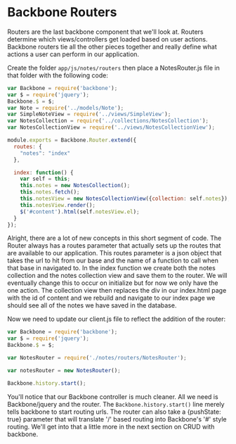 Backbone Routers
========================
Routers are the last backbone component that we'll look at.
Routers determine which views/controllers get loaded based
on user actions. Backbone routers tie all the other pieces together
and really define what actions a user can perform in our application.

Create the folder `app/js/notes/routers` then place a NotesRouter.js
file in that folder with the following code:
```javascript
var Backbone = require('backbone');
var $ = require('jquery');
Backbone.$ = $;
var Note = require('../models/Note');
var SimpleNoteView = require('../views/SimpleView');
var NotesCollection = require('../collections/NotesCollection');
var NotesCollectionView = require('../views/NotesCollectionView');

module.exports = Backbone.Router.extend({
  routes: {
    "notes": "index"
  },

  index: function() {
    var self = this;
    this.notes = new NotesCollection();
    this.notes.fetch();
    this.notesView = new NotesCollectionView({collection: self.notes});
    this.notesView.render();
    $('#content').html(self.notesView.el);
  }
});
```

Alright, there are a lot of new concepts in this short segment of code.
The Router always has a routes parameter that actually sets up the routes
that are available to our application. This routes parameter is a json object
that takes the url to hit from our base and the name of a function to call when
that base in navigated to. In the index function we create both the notes
collection and the notes collection view and save them to the router.
We will eventually change this to occur on initialize but for now we only have
the one action. The collection view then replaces the div in our index.html
page with the id of content and we rebuild and navigate to our index page
we should see all of the notes we have saved in the database.

Now we need to update our client.js file to reflect the addition of the
router:
```javascript
var Backbone = require('backbone');
var $ = require('jquery');
Backbone.$ = $;

var NotesRouter = require('./notes/routers/NotesRouter');

var notesRouter = new NotesRouter();

Backbone.history.start();
```
You'll notice that our Backbone controller is much cleaner. All we need is
Backbone/jquery and the router. The `Backbone.history.start()` line merely
tells backbone to start routing urls. The router can also take a {pushState: true}
parameter that will translate '/' based routing into Backbone's '#' style routing.
We'll get into that a little more in the next section on CRUD with backbone.
